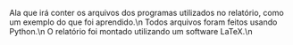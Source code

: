 Ala que irá conter os arquivos dos programas utilizados no relatório, como um exemplo do que foi aprendido.\n
Todos arquivos foram feitos usando Python.\n
O relatório foi montado utilizando um software LaTeX.\n
